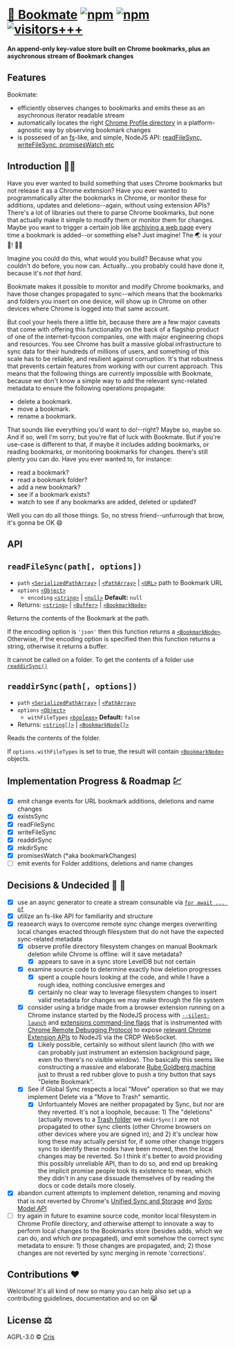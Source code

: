 # [📗 Bookmate](https://github.com/i5ik/Bookmate) [![npm](https://img.shields.io/npm/dt/bookmate)](https://www.npmjs.com/package/bookmate) [![npm](https://img.shields.io/npm/v/bookmate?color=%2300ff44)](https://www.npmjs.com/package/bookmate) [![visitors+++](https://hits.seeyoufarm.com/api/count/incr/badge.svg?url=https%3A%2F%2Fgithub.com%2Fi5ik%2Fbookmate&count_bg=%2379C83D&title_bg=%23555555&icon=&icon_color=%23E7E7E7&title=visits%20%28today%2Ftotal%29%20since%20Jan%204%202022&edge_flat=false)](https://hits.seeyoufarm.com)

**An append-only key-value store built on Chrome bookmarks, plus an asychronous stream of Bookmark changes**

## Features

Bookmate:

- efficiently observes changes to bookmarks and emits these as an asychronous iterator readable stream
- automatically locates the right [Chrome Profile directory](https://chromium.googlesource.com/chromium/src/+/HEAD/docs/user_data_dir.md) in a platform-agnostic way by observing bookmark changes
- is possesed of an [fs](https://nodejs.org/docs/latest/api/fs.html#file-system)-like, and simple, NodeJS API: [readFileSync, writeFileSync, promisesWatch etc](#api)

## Introduction 🧙‍♂️

Have you ever wanted to build something that uses Chrome bookmarks but not release it as a Chrome extension? Have you ever wanted to programmatically alter the bookmarks in Chrome, or monitor these for additions, updates and deletions--again, without using extension APIs? There's a lot of libraries out there to parse Chrome bookmarks, but none that actually make it simple to modify them or monitor them for changes. Maybe you want to trigger a certain job like [archiving a web page](https://github.com/i5ik/DiskerNet) every time a bookmark is added--or something else? Just imagine! The 🌏 is your 🦪! 💎✨

Imagine you could do this, what would you build? Because what you couldn't do before, you now can. Actually...you probably could have done it, because it's *not that hard*.

Bookmate makes it possible to monitor and modify Chrome bookmarks, and have those changes propagated to sync--which means that the bookmarks and folders you insert on one device, will show up in Chrome on other devices where Chrome is logged into that same account. 

But cool your heels there a little bit, because there are a few major caveats that come with offering this functionality on the back of a flagship product of one of the internet-tycoon companies, one with major engineering chops and resources. You see Chrome has built a massive global infrastructure to sync data for their hundreds of millions of users, and something of this scale has to be reliable, and resilient against corruption. It's that robustness that prevents certain features from working with our current approach. This means that the following things are currently impossible with Bookmate, because we don't know a simple way to add the relevant sync-related metadata to ensure the following operations propagate:

- delete a bookmark. 
- move a bookmark. 
- rename a bookmark.

That sounds like everything you'd want to do!--right? Maybe so, maybe so. And if so, well I'm sorry, but you're flat of luck with Bookmate. But if you're use-case is different to that, if maybe it includes adding bookmarks, or reading bookmarks, or monitoring bookmarks for changes. there's still plenty you can do. Have you ever wanted to, for instance:

- read a bookmark?
- read a bookmark folder?
- add a new bookmark? 
- see if a bookmark exists?
- watch to see if any bookmarks are added, deleted or updated?

Well you can do all those things. So, no stress friend--unfurrough that brow, it's gonna be OK 😄

## API 

## `readFileSync(path[, options])`

- `path` [`<SerializedPathArray>`](#type-serializedpatharray) | [`<PathArray>`](#type-patharray) | [`<URL>`](https://nodejs.org/docs/latest/api/url.html#the-whatwg-url-api) path to Bookmark URL 
- `options` [`<Object>`](https://developer.mozilla.org/en-US/docs/Web/JavaScript/Reference/Global_Objects/Object)
  - `encoding` [`<string>`](https://developer.mozilla.org/en-US/docs/Web/JavaScript/Data_structures#String_type) | [`<null>`](https://developer.mozilla.org/en-US/docs/Web/JavaScript/Data_structures#Null_type) **Default:** `null`
- Returns: [`<string>`](https://developer.mozilla.org/en-US/docs/Web/JavaScript/Data_structures#String_type) | [`<Buffer>`](https://nodejs.org/docs/latest/api/buffer.html#class-buffer) | [`<BookmarkNode>`](#type-bookmarknode)

Returns the contents of the Bookmark at the path.

If the encoding option is `'json'` then this function returns a [`<BookmarkNode>`](#type-bookmarknode). Otherwise, if the encoding option is specified then this function returns a string, otherwise it returns a buffer.

It cannot be called on a folder. To get the contents of a folder use [`readdirSync()`](#readdirsync-path-options)

## `readdirSync(path[, options])`

- `path` [`<SerializedPathArray>`](#type-serializedpatharray) | [`<PathArray>`](#type-patharray) 
- `options` [`<Object>`](https://developer.mozilla.org/en-US/docs/Web/JavaScript/Reference/Global_Objects/Object)
  - `withFileTypes` [`<boolean>`](https://developer.mozilla.org/en-US/docs/Web/JavaScript/Data_structures#Boolean_type) **Default:** `false`
- Returns: [`<string[]>`](https://developer.mozilla.org/en-US/docs/Web/JavaScript/Data_structures#String_type) | [`<BookmarkNode[]>`](#type-bookmarknode)

Reads the contents of the folder.

If `options.withFileTypes` is set to true, the result will contain [`<BookmarkNode>`](#type-bookmarknode) objects.

## Implementation Progress & Roadmap 💹

- [x] emit change events for URL bookmark additions, deletions and name changes
- [x] existsSync
- [x] readFileSync
- [x] writeFileSync
- [x] readdirSync
- [x] mkdirSync
- [x] promisesWatch (*aka bookmarkChanges)
- [ ] emit events for Folder additions, deletions and name changes

## Decisions & Undecided 💭 🔎

- [x] use an async generator to create a stream consunable via [`for await ... of`](https://developer.mozilla.org/en-US/docs/Web/JavaScript/Reference/Statements/for-await...of)
- [x] utilize an fs-like API for familiarity and structure
- [x] reasearch ways to overcome remote sync change merges overwriting local changes enacted through filesystem that do not have the expected sync-related metadata
  - [x] observe profile directory filesystem changes on manual Bookmark deletion while Chrome is offline: will it save metadata?
    - [x] appears to save in a sync store LevelDB but not certain
  - [x] examine source code to determine exactly how deletion progresses
    - [x] spent a couple hours looking at the code, and while I have a rough idea, nothing conclusive emerges and 
    - [x] certainly no clear way to leverage filesystem changes to insert valid metadata for changes we may make through the file system
  - [x] consider using a bridge made from a browser extension running on a Chrome instance started by the NodeJS process with [`--silent-launch`](https://peter.sh/experiments/chromium-command-line-switches/#silent-launch) and [extensions command-line flags](https://github.com/puppeteer/puppeteer/issues/659#issuecomment-341965254) that is instrumented with [Chrome Remote Debugging Protocol](https://chromedevtools.github.io/devtools-protocol/) to expose [relevant Chrome Extension APIs](https://developer.chrome.com/docs/extensions/reference/bookmarks/) to NodeJS via the CRDP WebSocket. 
    - [x] Likely possible, certainly so without silent launch (tho with we can probably just instrument an extension background page, even tho there's no visible window). Tho basically this seems like constructing a massive and elaborate [Rube Goldberg machine](https://en.wikipedia.org/wiki/Rube_Goldberg_machine) just to thrust a red rubber glove to push a tiny button that says "Delete Bookmark". 
  - [x] See if Global Sync respects a local "Move" operation so that we may implement Delete via a "Move to Trash" semantic.
    - [x] Unfortuantely Moves are neither propagated by Sync, but nor are they reverted. It's not a loophole, because: 1) The "deletions" (actually moves to a [Trash folder](https://github.com/i5ik/Bookmate/blob/main/src/index.js#L13) we `mkdirSync()` are not propagated to other sync clients (other Chrome browsers on other devices where you are signed in); and 2) it's unclear how long these may actually persist for, if some other change triggers sync to identify these nodes have been moved, then the local changes may be reverted. So I think it's better to avoid providing this possibly unreliable API, than to do so, and end up breaking the implicit promise people took its existence to mean, which they didn't in any case dissuade themselves of by reading the docs or code details more closely. 
- [x] abandon current attempts to implement deletion, renaming and moving that is not reverted by Chrome's [Unified Sync and Storage](https://www.chromium.org/developers/design-documents/sync/unified-sync-and-storage-overview) and [Sync Model API](https://chromium.googlesource.com/chromium/src/+/HEAD/docs/sync/model_api.md)
- [ ] try again in future to examine source code, monitor local filesystem in Chrome Profile directory, and otherwise attempt to innovate a way to perform local changes to the Bookmarks store (besides adds, which we can do, and which *are* propagated), *and* emit somehow the correct sync metadata to ensure: 1) those changes are propagated, and; 2) those changes are not reverted by sync merging in remote 'corrections'. 

## Contributions ❤️

Welcome! It's all kind of new so many you can help also set up a contributing guidelines, documentation and so on 😹

## License ⚖️

AGPL-3.0 &copy; [Cris](https://github.com/i5ik)
